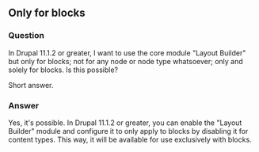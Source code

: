 ## Only for blocks

### Question

In Drupal 11.1.2 or greater, I want to use the core module "Layout Builder" but only for blocks; not for any node or node type whatsoever; only and solely for blocks. Is this possible?

Short answer.

### Answer

Yes, it's possible. In Drupal 11.1.2 or greater, you can enable the "Layout Builder" module and configure it to only apply to blocks by disabling it for content types. This way, it will be available for use exclusively with blocks.
